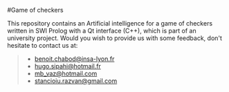 #Game of checkers

This repository contains an Artificial intelligence for a game of checkers written in SWI Prolog with a Qt interface (C++), which is part of an university project. 
Would you wish to provide us with some feedback, don't hesitate to contact us at: 
 > - benoit.chabod@insa-lyon.fr <br />
 > - hugo.sipahi@hotmail.fr <br />
 > - mb_vaz@hotmail.com <br />
 > - stancioiu.razvan@gmail.com <br />

